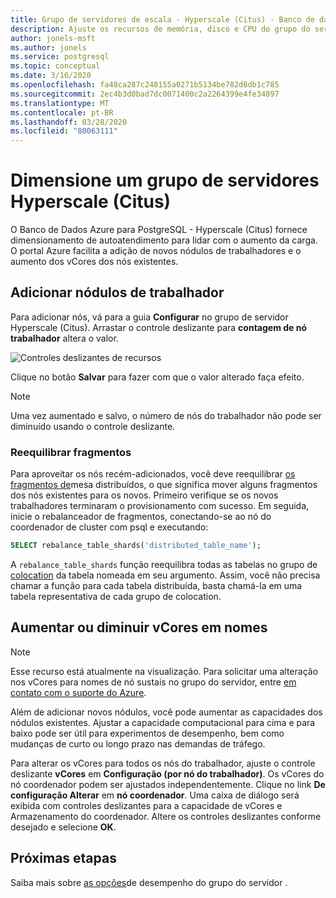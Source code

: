 ```yaml
---
title: Grupo de servidores de escala - Hyperscale (Citus) - Banco de dados Azure para PostgreSQL
description: Ajuste os recursos de memória, disco e CPU do grupo do servidor para lidar com o aumento da carga
author: jonels-msft
ms.author: jonels
ms.service: postgresql
ms.topic: conceptual
ms.date: 3/16/2020
ms.openlocfilehash: fa48ca287c248155a0271b5134be782d8db1c785
ms.sourcegitcommit: 2ec4b3d0bad7dc0071400c2a2264399e4fe34897
ms.translationtype: MT
ms.contentlocale: pt-BR
ms.lasthandoff: 03/28/2020
ms.locfileid: "80063111"
---
```

# <a name="scale-a-hyperscale-citus-server-group"></a>Dimensione um grupo de servidores Hyperscale (Citus)

O Banco de Dados Azure para PostgreSQL - Hyperscale (Citus) fornece dimensionamento de autoatendimento para lidar com o aumento da carga. O portal Azure facilita a adição de novos nódulos de trabalhadores e o aumento dos vCores dos nós existentes.

## <a name="add-worker-nodes"></a>Adicionar nódulos de trabalhador

Para adicionar nós, vá para a guia **Configurar** no grupo de servidor Hyperscale (Citus).  Arrastar o controle deslizante para **contagem de nó trabalhador** altera o valor.

![Controles deslizantes de recursos](./media/howto-hyperscale-scaling/01-sliders-workers.png)

Clique no botão **Salvar** para fazer com que o valor alterado faça efeito.

> [!NOTE]
> Uma vez aumentado e salvo, o número de nós do trabalhador não pode ser diminuído usando o controle deslizante.

### <a name="rebalance-shards"></a>Reequilibrar fragmentos

Para aproveitar os nós recém-adicionados, você deve reequilibrar [os fragmentos de](concepts-hyperscale-distributed-data.md#shards)mesa distribuídos, o que significa mover alguns fragmentos dos nós existentes para os novos. Primeiro verifique se os novos trabalhadores terminaram o provisionamento com sucesso. Em seguida, inicie o rebalanceador de fragmentos, conectando-se ao nó do coordenador de cluster com psql e executando:

```sql
SELECT rebalance_table_shards('distributed_table_name');
```

A `rebalance_table_shards` função reequilibra todas as tabelas no grupo de [colocation](concepts-hyperscale-colocation.md) da tabela nomeada em seu argumento. Assim, você não precisa chamar a função para cada tabela distribuída, basta chamá-la em uma tabela representativa de cada grupo de colocation.

## <a name="increase-or-decrease-vcores-on-nodes"></a>Aumentar ou diminuir vCores em nomes

> [!NOTE]
> Esse recurso está atualmente na visualização. Para solicitar uma alteração nos vCores para nomes de nó sustais no grupo do servidor, entre [em contato com o suporte do Azure](https://portal.azure.com/?#blade/Microsoft_Azure_Support/HelpAndSupportBlade).

Além de adicionar novos nódulos, você pode aumentar as capacidades dos nódulos existentes. Ajustar a capacidade computacional para cima e para baixo pode ser útil para experimentos de desempenho, bem como mudanças de curto ou longo prazo nas demandas de tráfego.

Para alterar os vCores para todos os nós do trabalhador, ajuste o controle deslizante **vCores** em **Configuração (por nó do trabalhador)**. Os vCores do nó coordenador podem ser ajustados independentemente. Clique no link **De configuração Alterar** em **nó coordenador**. Uma caixa de diálogo será exibida com controles deslizantes para a capacidade de vCores e Armazenamento do coordenador. Altere os controles deslizantes conforme desejado e selecione **OK**.

## <a name="next-steps"></a>Próximas etapas

Saiba mais sobre [as opções](concepts-hyperscale-configuration-options.md)de desempenho do grupo do servidor .

